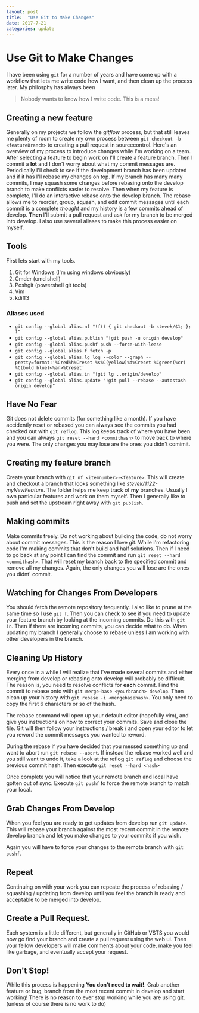 ```yaml
---
layout: post
title:  "Use Git to Make Changes"
date: 2017-7-21
categories: update
---
```


# Use Git to Make Changes

I have been using `git` for a number of years and have come up with a workflow that lets me write code how I want, and then clean up the process later. My philosphy has always been
>Nobody wants to know how I write code. This is a mess!

## Creating a new feature

Generally on my projects we follow the *gitflow* process, but that still leaves me plenty of room to create my own process between `git checkout -b <featureBranch>` to creating a pull request in sourcecontrol. Here's an overview of my process to introduce changes while I'm working on a team. After selecting a feature to begin work on I'll create a feature branch. Then I commit a **lot** and I don't worry about what my commit messages are. Periodically I'll check to see if the development branch has been updated and if it has I'll rebase my changes on top. If my branch has many many commits, I may squash some changes before rebasing onto the develop branch to make conflicts easier to resolve. Then when my feature is complete, I'll do an interactive rebase onto the develop branch. The rebase allows me to reorder, group, squash, and edit commit messages until each commit is a complete *thought* and my history is a few commits ahead of develop. **Then** I'll submit a pull request and ask for my branch to be merged into develop. I also use several aliases to make this process easier on myself.

## Tools

First lets start with my tools.

1. Git for Windows (I'm using windows obviously)
1. Cmder (cmd shell)
1. Poshgit (powershell git tools)
1. Vim
1. kdiff3

### Aliases used

* `git config --global alias.nf "!f() { git checkout -b stevek/$1; }; f"`
* `git config --global alias.publish "!git push -u origin develop"`
* `git config --global alias.pushf push --force-with-lease`
* `git config --global alias.f fetch -p`
* `git config --global alias.lg log --color --graph --pretty=format:'%Cred%h%Creset %s%C(yellow)%d%Creset %Cgreen(%cr) %C(bold blue)<%an>%Creset'`
* `git config --global alias.in "!git lg ..origin/develop"`
* `git config --global alias.update "!git pull --rebase --autostash origin develop"`

## Have No Fear

Git does not delete commits (for something like a month). If you have accidently reset or rebased you can always see the commits you had checked out with `git reflog`. This log keeps track of where you have been and you can always `git reset --hard <commithash>` to move back to where you were. The only changes you may lose are the ones you didn't comimit.

## Creating my feature branch

Create your branch with
`git nf <itemnumber>-<feature>`. This will create and checkout a branch that looks something like *stevek/1122-myNewFeature*. The folder helps me keep track of **my** branches. Usually I own particular features and work on them myself. Then I generally like to push and set the upstream right away with `git publish`. 

## Making commits

Make commits freely. Do not working about building the code, do not worry about commit messages. This is the reason I love git. While I'm refactoring code I'm making commits that don't build and half solutions. Then if I need to go back at any point I can find the commit and run `git reset --hard <commithash>`. That will reset my branch back to the specified commit and remove all my changes. Again, the only changes you will lose are the ones you didnt' commit.

## Watching for Changes From Developers

You should fetch the remote repository frequently. I also like to prune at the same time so I use `git f`. Then you can check to see if you need to update your feature branch by looking at the incoming commits. Do this with `git in`. Then if there are incoming commits, you can decide what to do. When updating my branch I generally choose to rebase unless I am working with other developers in the branch.

## Cleaning Up History

Every once in a while I will realize that I've made several commits and either merging from develop or rebasing onto develop will probably be difficult. The reason is, you need to resolve conflicts for **each** commit. Find the commit to rebase onto with `git merge-base <yourbranch> develop`. Then clean up your history with `git rebase -i <mergebasehash>`. You only need to copy the first 6 characters or so of the hash.

The rebase command will open up your default editor (hopefully vim), and give you instructions on how to correct your commits. Save and close the file. Git will then follow your instructions / break / and open your editor to let you reword the commit messages you wanted to reword.

During the rebase if you have decided that you messed something up and want to abort run `git rebase --abort`. If instead the rebase worked well and you still want to undo it, take a look at the reflog `git reflog` and choose the previous commit hash. Then execute `git reset --hard <hash>`

Once complete you will notice that your remote branch and local have gotten out of sync. Execute `git pushf` to force the remote branch to match your local.

## Grab Changes From Develop

When you feel you are ready to get updates from develop run `git update`. This will rebase your branch against the most recent commit in the remote develop branch and let you make changes to your commits if you wish.

Again you will have to force your changes to the remote branch with `git pushf`.

## Repeat

Continuing on with your work you can repeate the process of rebasing / squashing / updating from develop until you feel the branch is ready and acceptable to be merged into develop.

## Create a Pull Request.

Each system is a little different, but generally in GitHub or VSTS you would now go find your branch and create a pull request using the web ui. Then your fellow developers will make comments about your code, make you feel like garbage, and eventually accept your request.

## Don't Stop!

While this process is happening **You don't need to wait!**. Grab another feature or bug, branch from the most recent commit in develop and start working! There is no reason to ever stop working while you are using git. (unless of course there is no work to do)